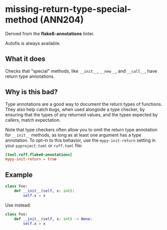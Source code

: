 # missing-return-type-special-method (ANN204)

Derived from the **flake8-annotations** linter.

Autofix is always available.

## What it does
Checks that "special" methods, like `__init__`, `__new__`, and `__call__`, have
return type annotations.

## Why is this bad?
Type annotations are a good way to document the return types of functions. They also
help catch bugs, when used alongside a type checker, by ensuring that the types of
any returned values, and the types expected by callers, match expectation.

Note that type checkers often allow you to omit the return type annotation for
`__init__` methods, as long as at least one argument has a type annotation. To
opt-in to this behavior, use the `mypy-init-return` setting in your `pyproject.toml`
or `ruff.toml` file:

```toml
[tool.ruff.flake8-annotations]
mypy-init-return = true
```

## Example
```python
class Foo:
    def __init__(self, x: int):
        self.x = x
```

Use instead:
```python
class Foo:
    def __init__(self, x: int) -> None:
        self.x = x
```